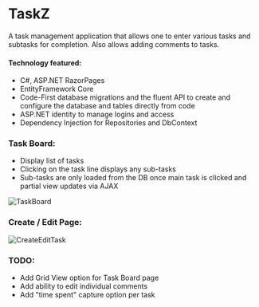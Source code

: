 # TaskZ
A task management application that allows one to enter various tasks and subtasks for completion. Also allows adding comments to tasks.

#### Technology featured:
*	C#, ASP.NET RazorPages 
*	EntityFramework Core 
*	Code-First database migrations and the fluent API to create and configure the database and tables directly from code
*	ASP.NET identity to manage logins and access
*	Dependency Injection for Repositories and DbContext

### Task Board:
* Display list of tasks
* Clicking on the task line displays any sub-tasks
* Sub-tasks are only loaded from the DB once main task is clicked and partial view updates via AJAX

![TaskBoard](https://user-images.githubusercontent.com/68229225/121542483-77990c00-ca08-11eb-9cad-fcb783bb5f5c.png)


### Create / Edit Page:
![CreateEditTask](https://user-images.githubusercontent.com/68229225/121542499-79fb6600-ca08-11eb-8491-9b9365c8a993.png)


### TODO:
* Add Grid View option for Task Board page
* Add ability to edit individual comments
* Add "time spent" capture option per task
